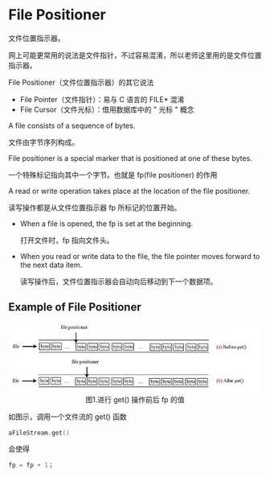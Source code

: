 # File Positioner

文件位置指示器。

网上可能更常用的说法是文件指针，不过容易混淆，所以老师这里用的是文件位置指示器。

File Positioner（文件位置指示器）的其它说法

- File Pointer（文件指针）：易与 C 语言的 FILE* 混淆
- File Cursor（文件光标）：借用数据库中的 " 光标 " 概念

A file consists of a sequence of bytes.

文件由字节序列构成。

File positioner is a special marker that is positioned at one of these bytes.

一个特殊标记指向其中一个字节。也就是 fp(file positioner) 的作用

A read or write operation takes place at the location of the file positioner.

读写操作都是从文件位置指示器 fp 所标记的位置开始。

- When a file is opened, the fp is set at the beginning.

  打开文件时，fp 指向文件头。

- When you read or write data to the file, the file pointer moves forward to the next data item.

  读写操作后，文件位置指示器会自动向后移动到下一个数据项。

## Example of File Positioner

<img src="751-1.png" alt="751-1" style="zoom:80%;" />

<center>图1.进行 get() 操作前后 fp 的值</center>

如图示，调用一个文件流的 get() 函数

~~~C++
aFileStream.get()
~~~

会使得

~~~C++
fp = fp + 1；
~~~

